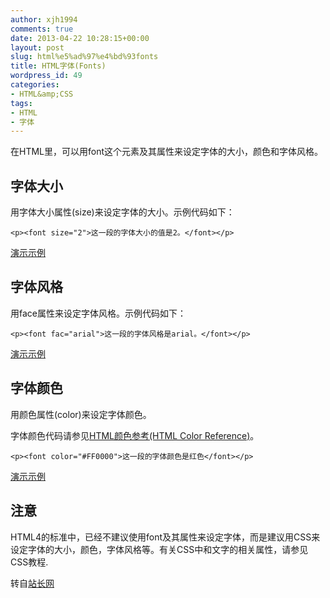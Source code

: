 ```yaml
---
author: xjh1994
comments: true
date: 2013-04-22 10:28:15+00:00
layout: post
slug: html%e5%ad%97%e4%bd%93fonts
title: HTML字体(Fonts)
wordpress_id: 49
categories:
- HTML&amp;CSS
tags:
- HTML
- 字体
---
```


在HTML里，可以用font这个元素及其属性来设定字体的大小，颜色和字体风格。


## 字体大小


用字体大小属性(size)来设定字体的大小。示例代码如下：

    
    <p><font size="2">这一段的字体大小的值是2。</font></p>


[演示示例](http://www.admin5.com/html/html_examples/050_font_size.html)


## 字体风格


用face属性来设定字体风格。示例代码如下：

    
    <p><font fac="arial">这一段的字体风格是arial。</font></p>


[演示示例](http://www.admin5.com/html/html_examples/052_font_face.html)


## 字体颜色


用颜色属性(color)来设定字体颜色。

字体颜色代码请参见[HTML颜色参考(HTML Color Reference)](http://www.admin5.com/html/html_tutorials/050_html_color_ref.html)。

    
    <p><font color="#FF0000">这一段的字体颜色是红色</font></p>


[演示示例](http://www.admin5.com/html/html_examples/051_font_color.html)


## 注意


HTML4的标准中，已经不建议使用font及其属性来设定字体，而是建议用CSS来设定字体的大小，颜色，字体风格等。有关CSS中和文字的相关属性，请参见CSS教程.

转自[站长网](http://www.admin5.com/html/html_tutorials/030_html_frame.html)
